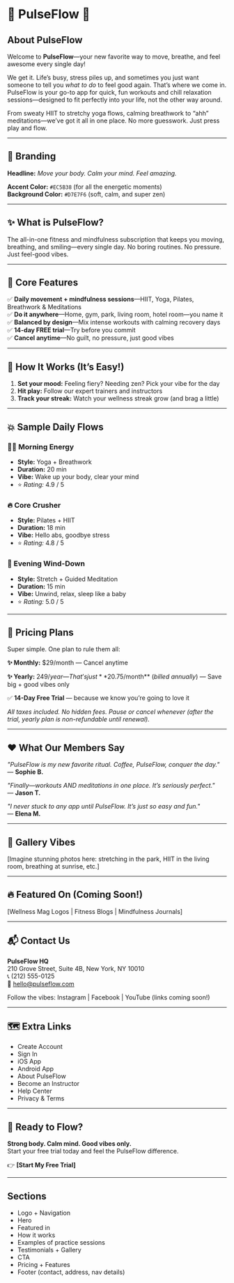 # 🌟 PulseFlow 🌟

## About PulseFlow

Welcome to **PulseFlow**—your new favorite way to move, breathe, and feel awesome every single day!

We get it. Life’s busy, stress piles up, and sometimes you just want someone to tell you _what to do_ to feel good again. That’s where we come in. PulseFlow is your go-to app for quick, fun workouts and chill relaxation sessions—designed to fit perfectly into your life, not the other way around.

From sweaty HIIT to stretchy yoga flows, calming breathwork to “ahh” meditations—we’ve got it all in one place. No more guesswork. Just press play and flow.

---

## 🎯 Branding

**Headline:** _Move your body. Calm your mind. Feel amazing._

**Accent Color:** `#EC5B38` (for all the energetic moments)  
**Background Color:** `#D7E7F6` (soft, calm, and super zen)

---

## ✨ What is PulseFlow?

The all-in-one fitness and mindfulness subscription that keeps you moving, breathing, and smiling—every single day. No boring routines. No pressure. Just feel-good vibes.

---

## 💪 Core Features

✅ **Daily movement + mindfulness sessions**—HIIT, Yoga, Pilates, Breathwork & Meditations  
✅ **Do it anywhere**—Home, gym, park, living room, hotel room—you name it  
✅ **Balanced by design**—Mix intense workouts with calming recovery days  
✅ **14-day FREE trial**—Try before you commit  
✅ **Cancel anytime**—No guilt, no pressure, just good vibes

---

## 🌈 How It Works (It’s Easy!)

1. **Set your mood:** Feeling fiery? Needing zen? Pick your vibe for the day
2. **Hit play:** Follow our expert trainers and instructors
3. **Track your streak:** Watch your wellness streak grow (and brag a little)

---

## 💥 Sample Daily Flows

### 🧘‍♀️ Morning Energy

- **Style:** Yoga + Breathwork
- **Duration:** 20 min
- **Vibe:** Wake up your body, clear your mind
- ⭐️ _Rating:_ 4.9 / 5

### 🔥 Core Crusher

- **Style:** Pilates + HIIT
- **Duration:** 18 min
- **Vibe:** Hello abs, goodbye stress
- ⭐️ _Rating:_ 4.8 / 5

### 🌙 Evening Wind-Down

- **Style:** Stretch + Guided Meditation
- **Duration:** 15 min
- **Vibe:** Unwind, relax, sleep like a baby
- ⭐️ _Rating:_ 5.0 / 5

---

## 💸 Pricing Plans

Super simple. One plan to rule them all:

**✨ Monthly:** $29/month — Cancel anytime

**✨ Yearly:** $249/year — That’s just **$20.75/month** (_billed annually_) — Save big + good vibes only

✅ **14-Day Free Trial** — because we know you’re going to love it

_All taxes included. No hidden fees. Pause or cancel whenever (after the trial, yearly plan is non-refundable until renewal)._

---

## ❤️ What Our Members Say

_"PulseFlow is my new favorite ritual. Coffee, PulseFlow, conquer the day."_  
— **Sophie B.**

_"Finally—workouts AND meditations in one place. It’s seriously perfect."_  
— **Jason T.**

_"I never stuck to any app until PulseFlow. It’s just so easy and fun."_  
— **Elena M.**

---

## 📸 Gallery Vibes

[Imagine stunning photos here: stretching in the park, HIIT in the living room, breathing at sunrise, etc.]

---

## 🔥 Featured On (Coming Soon!)

[Wellness Mag Logos | Fitness Blogs | Mindfulness Journals]

---

## 📬 Contact Us

**PulseFlow HQ**  
210 Grove Street, Suite 4B, New York, NY 10010  
📞 (212) 555-0125  
📧 hello@pulseflow.com

Follow the vibes: Instagram | Facebook | YouTube (links coming soon!)

---

## 🗺️ Extra Links

- Create Account
- Sign In
- iOS App
- Android App
- About PulseFlow
- Become an Instructor
- Help Center
- Privacy & Terms

---

## 🎉 Ready to Flow?

**Strong body. Calm mind. Good vibes only.**  
Start your free trial today and feel the PulseFlow difference.

👉 **[Start My Free Trial]**

---

## Sections

- Logo + Navigation
- Hero
- Featured in
- How it works
- Examples of practice sessions
- Testimonials + Gallery
- CTA
- Pricing + Features
- Footer (contact, address, nav details)
